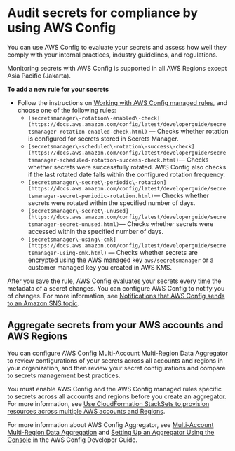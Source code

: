 # Audit secrets for compliance by using AWS Config<a name="configuring-awsconfig-rules"></a>

You can use AWS Config to evaluate your secrets and assess how well they comply with your internal practices, industry guidelines, and regulations\. 

Monitoring secrets with AWS Config is supported in all AWS Regions except Asia Pacific \(Jakarta\)\.

**To add a new rule for your secrets**
+ Follow the instructions on [Working with AWS Config managed rules](https://docs.aws.amazon.com/config/latest/developerguide/managing-aws-managed-rules.html), and choose one of the following rules:
  + `[secretsmanager\-rotation\-enabled\-check](https://docs.aws.amazon.com/config/latest/developerguide/secretsmanager-rotation-enabled-check.html)` — Checks whether rotation is configured for secrets stored in Secrets Manager\. 
  + `[secretsmanager\-scheduled\-rotation\-success\-check](https://docs.aws.amazon.com/config/latest/developerguide/secretsmanager-scheduled-rotation-success-check.html)`— Checks whether secrets were successfully rotated\. AWS Config also checks if the last rotated date falls within the configured rotation frequency\. 
  + `[secretsmanager\-secret\-periodic\-rotation](https://docs.aws.amazon.com/config/latest/developerguide/secretsmanager-secret-periodic-rotation.html)`— Checks whether secrets were rotated within the specified number of days\.
  + `[secretsmanager\-secret\-unused](https://docs.aws.amazon.com/config/latest/developerguide/secretsmanager-secret-unused.html)`— Checks whether secrets were accessed within the specified number of days\.
  + `[secretsmanager\-using\-cmk](https://docs.aws.amazon.com/config/latest/developerguide/secretsmanager-using-cmk.html)` — Checks whether secrets are encrypted using the AWS managed key `aws/secretsmanager` or a customer managed key you created in AWS KMS\.

After you save the rule, AWS Config evaluates your secrets every time the metadata of a secret changes\. You can configure AWS Config to notify you of changes\. For more information, see [ Notifications that AWS Config sends to an Amazon SNS topic](https://docs.aws.amazon.com/config/latest/developerguide/notifications-for-AWS-Config.html)\.

## Aggregate secrets from your AWS accounts and AWS Regions<a name="configure-awsconfig-aggregator"></a>

You can configure AWS Config Multi\-Account Multi\-Region Data Aggregator to review configurations of your secrets across all accounts and regions in your organization, and then review your secret configurations and compare to secrets management best practices\. 

You must enable AWS Config and the AWS Config managed rules specific to secrets across all accounts and regions before you create an aggregator\. For more information, see [Use CloudFormation StackSets to provision resources across multiple AWS accounts and Regions](http://aws.amazon.com/blogs/aws/use-cloudformation-stacksets-to-provision-resources-across-multiple-aws-accounts-and-regions)\.

For more information about AWS Config Aggregator, see [Multi\-Account Multi\-Region Data Aggregation](https://docs.aws.amazon.com/config/latest/developerguide/aggregate-data.html) and [Setting Up an Aggregator Using the Console](https://docs.aws.amazon.com/config/latest/developerguide/setup-aggregator-console.html) in the AWS Config Developer Guide\. 